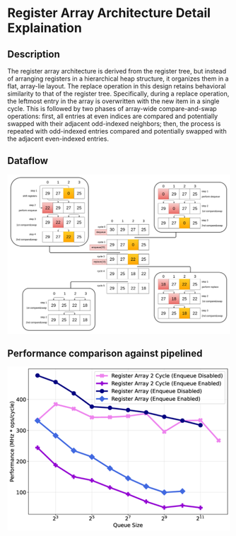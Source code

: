 # Register Array Architecture Detail Explaination

## Description

The register array architecture is derived from the register tree, but instead of arranging registers in a hierarchical heap structure, it organizes them in a flat, array-lie layout. The replace operation in this design retains behavioral similarity to that of the register tree. Specifically, during a replace operation, the leftmost entry in the array is overwritten with the new item in a single cycle. This is followed by two phases of array-wide compare-and-swap operations: first, all entries at even indices are compared and potentially swapped with their adjacent odd-indexed neighbors; then, the process is repeated with odd-indexed entries compared and potentially swapped with the adjacent even-indexed entries.

## Dataflow

![register_array_cyclce](../../imgs/register_array_cycle.png)

## Performance comparison against pipelined

![register_array_perf](../../imgs/register_array_perf.png)
